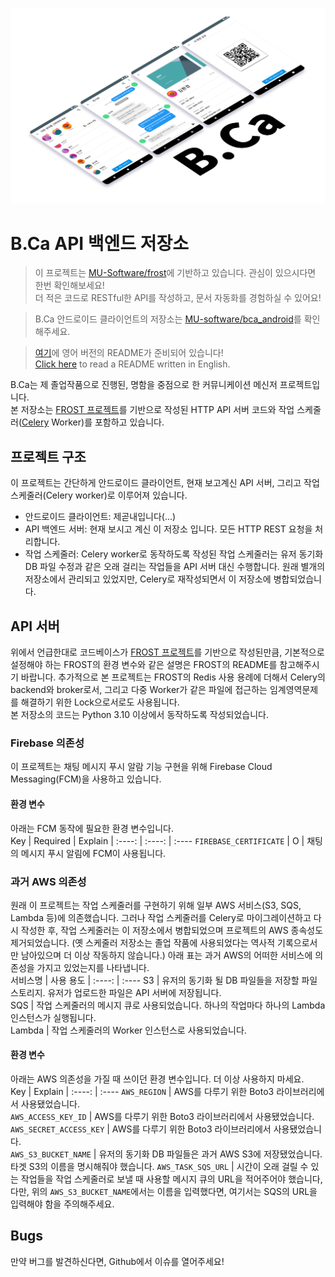 ![B.Ca title image](./.github/readme/title.png)
# B.Ca API 백엔드 저장소
> 이 프로젝트는 [MU-Software/frost](https://github.com/MU-software/frost)에 기반하고 있습니다. 관심이 있으시다면 한번 확인해보세요!   
> 더 적은 코드로 RESTful한 API를 작성하고, 문서 자동화를 경험하실 수 있어요!  

> B.Ca 안드로이드 클라이언트의 저장소는 [MU-software/bca_android](https://github.com/MU-software/bca_android)를 확인해주세요.

> [여기](README.md)에 영어 버전의 README가 준비되어 있습니다!  
> [Click here](README.md) to read a README written in English.  

B.Ca는 제 졸업작품으로 진행된, 명함을 중점으로 한 커뮤니케이션 메신저 프로젝트입니다.  
본 저장소는 [FROST 프로젝트](https://github.com/MU-software/frost)를 기반으로 작성된 HTTP API 서버 코드와 작업 스케줄러([Celery](https://docs.celeryq.dev/) Worker)를 포함하고 있습니다.  

## 프로젝트 구조
이 프로젝트는 간단하게 안드로이드 클라이언트, 현재 보고계신 API 서버, 그리고 작업 스케줄러(Celery worker)로 이루어져 있습니다.  
* 안드로이드 클라이언트: 제곧내입니다(...)  
* API 백엔드 서버: 현재 보시고 계신 이 저장소 입니다. 모든 HTTP REST 요청을 처리합니다.  
* 작업 스케줄러: Celery worker로 동작하도록 작성된 작업 스케줄러는 유저 동기화 DB 파일 수정과 같은 오래 걸리는 작업들을 API 서버 대신 수행합니다. 원래 별개의 저장소에서 관리되고 있었지만, Celery로 재작성되면서 이 저장소에 병합되었습니다.  

## API 서버
위에서 언급한대로 코드베이스가 [FROST 프로젝트](https://github.com/MU-software/frost)를 기반으로 작성된만큼, 기본적으로 설정해야 하는 FROST의 환경 변수와 같은 설명은 FROST의 README를 참고해주시기 바랍니다. 추가적으로 본 프로젝트는 FROST의 Redis 사용 용례에 더해서 Celery의 backend와 broker로서, 그리고 다중 Worker가 같은 파일에 접근하는 임계영역문제를 해결하기 위한 Lock으로서로도 사용됩니다.  
본 저장소의 코드는 Python 3.10 이상에서 동작하도록 작성되었습니다.

### Firebase 의존성
이 프로젝트는 채팅 메시지 푸시 알람 기능 구현을 위해 Firebase Cloud Messaging(FCM)을 사용하고 있습니다.  
#### 환경 변수
아래는 FCM 동작에 필요한 환경 변수입니다.  
Key                     | Required | Explain
| :----:                |  :----:  | :----
`FIREBASE_CERTIFICATE`  | O | 채팅의 메시지 푸시 알림에 FCM이 사용됩니다.

### 과거 AWS 의존성
원래 이 프로젝트는 작업 스케줄러를 구현하기 위해 일부 AWS 서비스(S3, SQS, Lambda 등)에 의존했습니다. 그러나 작업 스케줄러를 Celery로 마이그레이션하고 다시 작성한 후, 작업 스케줄러는 이 저장소에서 병합되었으며 프로젝트의 AWS 종속성도 제거되었습니다. (옛 스케줄러 저장소는 졸업 작품에 사용되었다는 역사적 기록으로서만 남아있으며 더 이상 작동하지 않습니다.) 아래 표는 과거 AWS의 어떠한 서비스에 의존성을 가지고 있었는지를 나타냅니다.  
서비스명 | 사용 용도
|   :----:   | :----
S3           | 유저의 동기화 될 DB 파일들을 저장할 파일 스토리지. 유저가 업로드한 파일은 API 서버에 저장됩니다.  
SQS          | 작업 스케줄러의 메시지 큐로 사용되었습니다. 하나의 작업마다 하나의 Lambda 인스턴스가 실행됩니다.  
Lambda       | 작업 스케줄러의 Worker 인스턴스로 사용되었습니다.  

#### 환경 변수
아래는 AWS 의존성을 가질 때 쓰이던 환경 변수입니다. 더 이상 사용하지 마세요.  
Key                     | Explain
| :----:                | :----
`AWS_REGION`            | AWS를 다루기 위한 Boto3 라이브러리에서 사용됐었습니다.  
`AWS_ACCESS_KEY_ID`     | AWS를 다루기 위한 Boto3 라이브러리에서 사용됐었습니다.  
`AWS_SECRET_ACCESS_KEY` | AWS를 다루기 위한 Boto3 라이브러리에서 사용됐었습니다.  
`AWS_S3_BUCKET_NAME`    | 유저의 동기화 DB 파일들은 과거 AWS S3에 저장됐었습니다. 타겟 S3의 이름을 명시해줘야 했습니다.
`AWS_TASK_SQS_URL`      | 시간이 오래 걸릴 수 있는 작업들을 작업 스케줄러로 보낼 때 사용할 메시지 큐의 URL을 적어주어야 했습니다, 다만, 위의 `AWS_S3_BUCKET_NAME`에서는 이름을 입력했다면, 여기서는 SQS의 URL을 입력해야 함을 주의해주세요.  

## Bugs
만약 버그를 발견하신다면, Github에서 이슈를 열어주세요!
